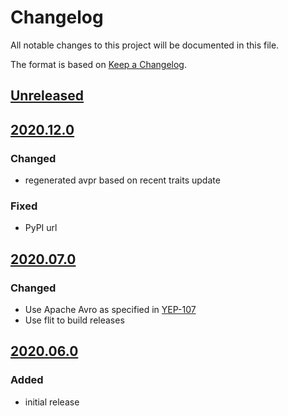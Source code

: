 # Changelog
All notable changes to this project will be documented in this file.

The format is based on [Keep a Changelog](https://keepachangelog.com/).

## [Unreleased]

## [2020.12.0]

### Changed
- regenerated avpr based on recent traits update

### Fixed
- PyPI url

## [2020.07.0]

### Changed
- Use Apache Avro as specified in [YEP-107](https://yeps.yaq.fyi/107/)
- Use flit to build releases

## [2020.06.0]

### Added
- initial release

[Unreleased]: https://gitlab.com/yaq/yaqd-zaber/-/compare/v2020.12.0...master
[2020.12.0]: https://gitlab.com/yaq/yaqd-zaber/-/compare/v2020.07.0...v2020.12.0
[2020.07.0]: https://gitlab.com/yaq/yaqd-zaber/-/compare/v2020.06.0...v2020.07.0
[2020.06.0]: https://gitlab.com/yaq/yaqd-zaber/-/tags/v2020.06.0
